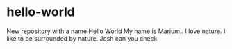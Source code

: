 # hello-world
New repository with a name Hello World
My name is Marium.. I love nature. I like to be surrounded by nature. 
Josh can you check

